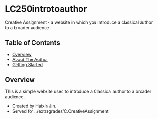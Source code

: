 # LC250introtoauthor
Creative Assignment - a website in which you introduce a classical author to a broader audience


## Table of Contents

- [Overview](#overview)
- [About The Author](#about-the-author)
- [Getting Started](#getting-started)

## Overview
This is a simple website used to introduce a Classical author to a broader audience. 
  - Created by Haixin Jin.
  - Served for ../extragrades/C.CreativeAssignment
